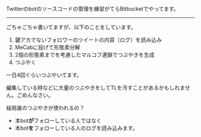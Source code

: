 Twitterのbotのソースコードの管理を練習がてらBitbucketでやってます。

---

ごちゃごちゃ書いてますが、以下のことをしています。

   1. 鍵アカでないフォロワーのツイートの内容（ログ）を読み込み
   2. MeCabに投げて形態素分解
   3. 2個の形態素までを考慮したマルコフ連鎖でつぶやきを生成
   4. つぶやく    

一日4回ぐらいつぶやいてます。
  
   編集している時などに大量のつぶやきをしてTLを汚すことがあるかもしれません。ごめんなさい。   


結局誰のつぶやきが使われるの？
  
  * 本bot**が**フォローしている人ではなく
  * 本bot**を**フォローしている人のログを読み込みます。    

